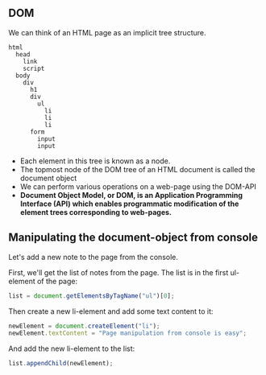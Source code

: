 ## DOM

We can think of an HTML page as an implicit tree structure.

```
html
  head
    link
    script
  body
    div
      h1
      div
        ul
          li
          li
          li
      form
        input
        input
```

- Each element in this tree is known as a node.
- The topmost node of the DOM tree of an HTML document is called the document object
- We can perform various operations on a web-page using the DOM-API
- **Document Object Model, or DOM, is an Application Programming Interface (API) which enables programmatic modification of the element trees corresponding to web-pages.**

## Manipulating the document-object from console

Let's add a new note to the page from the console.

First, we'll get the list of notes from the page. The list is in the first ul-element of the page:

```js
list = document.getElementsByTagName("ul")[0];
```

Then create a new li-element and add some text content to it:

```js
newElement = document.createElement("li");
newElement.textContent = "Page manipulation from console is easy";
```

And add the new li-element to the list:

```js
list.appendChild(newElement);
```
